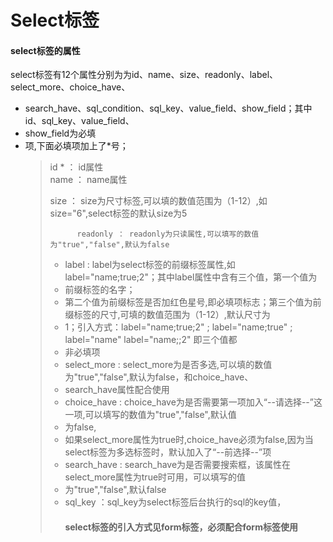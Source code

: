 # Select**标签**

#### select**标签的属性**

select标签有12个属性分别为为id、name、size、readonly、label、select\_more、choice\_have、

* search\_have、sql\_condition、sql\_key、value\_field、show\_field；其中id、sql\_key、value\_field、
* show\_field为必填
* 项,下面必填项加上了\*号；
  > id \* ： id属性  
  > name ： name属性
  >
  > size ： size为尺寸标签,可以填的数值范围为（1-12）,如size="6",select标签的默认size为5
  >
  >           readonly ： readonly为只读属性,可以填写的数值为"true","false",默认为false
  >
  > * label : label为select标签的前缀标签属性,如label="name;true;2"；其中label属性中含有三个值，第一个值为
  > * 前缀标签的名字；
  > * 第二个值为前缀标签是否加红色星号,即必填项标志；第三个值为前缀标签的尺寸,可填的数值范围为（1-12）,默认尺寸为
  > * 1；引入方式：label="name;true;2" ; label="name;true" ; label="name" label="name;;2" 即三个值都
  > * 非必填项
  > * select\_more : select\_more为是否多选,可以填的数值为"true","false",默认为false，和choice\_have、
  > * search\_have属性配合使用
  > * choice\_have : choice\_have为是否需要第一项加入“--请选择--”这一项,可以填写的数值为"true","false",默认值
  > * 为false,
  > * 如果select\_more属性为true时,choice\_have必须为false,因为当select标签为多选标签时，默认加入了“--前选择--”项
  > * search\_have : search\_have为是否需要搜索框，该属性在select\_more属性为true时可用，可以填写的值
  > * 为"true","false",默认false
  > * sql\_key  ：sql\_key为select标签后台执行的sql的key值，
  >   #### select标签的引入方式见form标签，必须配合form标签使用



